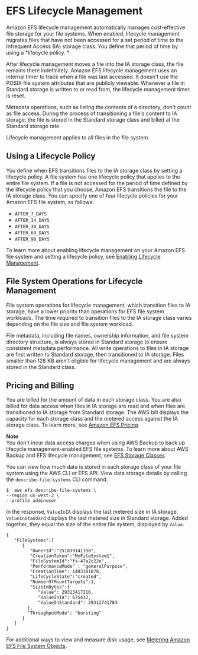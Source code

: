 # EFS Lifecycle Management<a name="lifecycle-management-efs"></a>

Amazon EFS lifecycle management automatically manages cost\-effective file storage for your file systems\. When enabled, lifecycle management migrates files that have not been accessed for a set period of time to the Infrequent Access \(IA\) storage class\. You define that period of time by using a *lifecycle policy\. *

After lifecycle management moves a file into the IA storage class, the file remains there indefinitely\. Amazon EFS lifecycle management uses an internal timer to track when a file was last accessed\. It doesn't use the POSIX file system attributes that are publicly viewable\. Whenever a file in Standard storage is written to or read from, the lifecycle management timer is reset\. 

Metadata operations, such as listing the contents of a directory, don't count as file access\. During the process of transitioning a file's content to IA storage, the file is stored in the Standard storage class and billed at the Standard storage rate\. 

Lifecycle management applies to all files in the file system\.

## Using a Lifecycle Policy<a name="lifecycle-policy"></a>

You define when EFS transitions files to the IA storage class by setting a lifecycle policy\. A file system has one lifecycle policy that applies to the entire file system\. If a file is not accessed for the period of time defined by the lifecycle policy that you choose, Amazon EFS transitions the file to the IA storage class\. You can specify one of four lifecycle policies for your Amazon EFS file system, as follows: 
+ `AFTER_7_DAYS`
+  `AFTER_14_DAYS` 
+  `AFTER_30_DAYS` 
+  `AFTER_60_DAYS` 
+  `AFTER_90_DAYS` 

To learn more about enabling lifecycle management on your Amazon EFS file system and setting a lifecycle policy, see [Enabling Lifecycle Management](enable-lifecycle-management.md)\. 

## File System Operations for Lifecycle Management<a name="metadata"></a>

File system operations for lifecycle management, which transition files to IA storage, have a lower priority than operations for EFS file system workloads\. The time required to transition files to the IA storage class varies depending on the file size and file system workload\. 

File metadata, including file names, ownership information, and file system directory structure, is always stored in Standard storage to ensure consistent metadata performance\. All write operations to files in IA storage are first written to Standard storage, then transitioned to IA storage\. Files smaller than 128 KB aren't eligible for lifecycle management and are always stored in the Standard class\. 

## Pricing and Billing<a name="billing"></a>

You are billed for the amount of data in each storage class\. You are also billed for data access when files in IA storage are read and when files are transitioned to IA storage from Standard storage\. The AWS bill displays the capacity for each storage class and the metered access against the IA storage class\. To learn more, see [Amazon EFS Pricing](https://aws.amazon.com/efs/pricing)\.

**Note**  
You don't incur data access charges when using AWS Backup to back up lifecycle management\-enabled EFS file systems\. To learn more about AWS Backup and EFS lifecycle management, see [EFS Storage Classes](awsbackup.md#backups-storage-classes)

You can view how much data is stored in each storage class of your file system using the AWS CLI or EFS API\. View data storage details by calling the `describe-file-systems` CLI command\.

```
$  aws efs describe-file-systems \
--region us-west-2 \
--profile adminuser
```

In the response, `ValueInIA` displays the last metered size in IA storage\. `ValueInStandard` displays the last metered size in Standard storage\. Added together, they equal the size of the entire file system, displayed by `Value`\.

```
{
   "FileSystems":[
      {
         "OwnerId":"251839141158",
         "CreationToken":"MyFileSystem1",
         "FileSystemId":"fs-47a2c22e",
         "PerformanceMode" : "generalPurpose",
         "CreationTime": 1403301078,
         "LifeCycleState":"created",
         "NumberOfMountTargets":1,
         "SizeInBytes":{
            "Value": 29313417216,
            "ValueInIA": 675432,
            "ValueInStandard": 29312741784
        },
        "ThroughputMode": "bursting"
      }
   ]
}
```

For additional ways to view and measure disk usage, see [Metering Amazon EFS File System Objects](metered-sizes.md#metered-sizes-fs-objects)\.